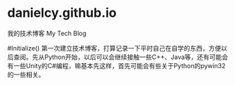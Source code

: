# danielcy.github.io
我的技术博客 My Tech Blog

#Initialize()
第一次建立技术博客，打算记录一下平时自己在自学的东西，方便以后查阅。先从Python开始，以后可以会继续接触一些C++、Java等，还有可能会有一些Unity的C#编程，嘛基本先这样，首先可能会有些关于Python的pywin32的一些相关。

